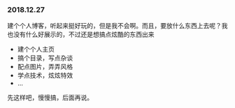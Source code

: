 ### 2018.12.27
建个个人博客，听起来挺好玩的，但是我不会啊。而且，要放什么东西上去呢？我也没有什么好展示的，不过还是想搞点炫酷的东西出来
* 建个个人主页
* 搞个目录，写点杂谈
* 配点图片，弄弄风格
* 学点技术，炫炫特效
* ...

先这样吧，慢慢搞，后面再说。
